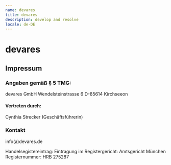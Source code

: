 ```yaml
---
name: devares
title: devares
description: develop and resolve
locale: de-DE
---
```

# devares

## Impressum

### Angaben gemäß § 5 TMG:
devares GmbH
Wendelsteinstrasse 6
D-85614 Kirchseeon

#### Vertreten durch:

Cynthia Strecker (Geschäftsführerin)

### Kontakt
info(a)devares.de

Handelsegistereintrag:
Eintragung im Registergericht: Amtsgericht München
Registernummer: HRB 275287
